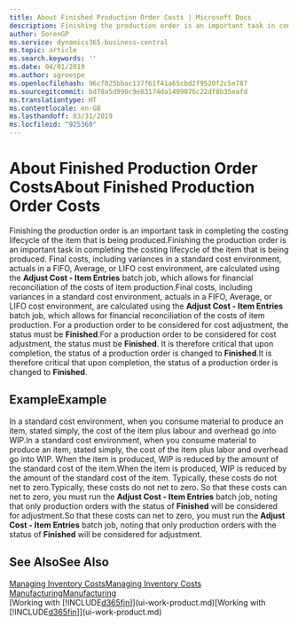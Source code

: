 ```yaml
---
title: About Finished Production Order Costs | Microsoft Docs
description: Finishing the production order is an important task in completing the costing lifecycle of the item that is being produced. Final costs, including variances in a standard cost environment, actuals in a FIFO, Average, or LIFO cost environment, are calculated using the Adjust Cost - Item Entries batch job.
author: SorenGP
ms.service: dynamics365-business-central
ms.topic: article
ms.search.keywords: ''
ms.date: 04/01/2019
ms.author: sgroespe
ms.openlocfilehash: 96cf025bbac137f61f41a65cbd2f9520f2c5e787
ms.sourcegitcommit: bd78a5d990c9e83174da1409076c22df8b35eafd
ms.translationtype: HT
ms.contentlocale: en-GB
ms.lasthandoff: 03/31/2019
ms.locfileid: "925360"
---
```

# <a name="about-finished-production-order-costs"></a><span data-ttu-id="a8014-104">About Finished Production Order Costs</span><span class="sxs-lookup"><span data-stu-id="a8014-104">About Finished Production Order Costs</span></span>
<span data-ttu-id="a8014-105">Finishing the production order is an important task in completing the costing lifecycle of the item that is being produced.</span><span class="sxs-lookup"><span data-stu-id="a8014-105">Finishing the production order is an important task in completing the costing lifecycle of the item that is being produced.</span></span> <span data-ttu-id="a8014-106">Final costs, including variances in a standard cost environment, actuals in a FIFO, Average, or LIFO cost environment, are calculated using the **Adjust Cost - Item Entries** batch job, which allows for financial reconciliation of the costs of item production.</span><span class="sxs-lookup"><span data-stu-id="a8014-106">Final costs, including variances in a standard cost environment, actuals in a FIFO, Average, or LIFO cost environment, are calculated using the **Adjust Cost - Item Entries** batch job, which allows for financial reconciliation of the costs of item production.</span></span> <span data-ttu-id="a8014-107">For a production order to be considered for cost adjustment, the status must be **Finished**.</span><span class="sxs-lookup"><span data-stu-id="a8014-107">For a production order to be considered for cost adjustment, the status must be **Finished**.</span></span> <span data-ttu-id="a8014-108">It is therefore critical that upon completion, the status of a production order is changed to **Finished**.</span><span class="sxs-lookup"><span data-stu-id="a8014-108">It is therefore critical that upon completion, the status of a production order is changed to **Finished**.</span></span>  

## <a name="example"></a><span data-ttu-id="a8014-109">Example</span><span class="sxs-lookup"><span data-stu-id="a8014-109">Example</span></span>  
 <span data-ttu-id="a8014-110">In a standard cost environment, when you consume material to produce an item, stated simply, the cost of the item plus labour and overhead go into WIP.</span><span class="sxs-lookup"><span data-stu-id="a8014-110">In a standard cost environment, when you consume material to produce an item, stated simply, the cost of the item plus labor and overhead go into WIP.</span></span> <span data-ttu-id="a8014-111">When the item is produced, WIP is reduced by the amount of the standard cost of the item.</span><span class="sxs-lookup"><span data-stu-id="a8014-111">When the item is produced, WIP is reduced by the amount of the standard cost of the item.</span></span> <span data-ttu-id="a8014-112">Typically, these costs do not net to zero.</span><span class="sxs-lookup"><span data-stu-id="a8014-112">Typically, these costs do not net to zero.</span></span> <span data-ttu-id="a8014-113">So that these costs can net to zero, you must run the **Adjust Cost - Item Entries** batch job, noting that only production orders with the status of **Finished** will be considered for adjustment.</span><span class="sxs-lookup"><span data-stu-id="a8014-113">So that these costs can net to zero, you must run the **Adjust Cost - Item Entries** batch job, noting that only production orders with the status of **Finished** will be considered for adjustment.</span></span>  

## <a name="see-also"></a><span data-ttu-id="a8014-114">See Also</span><span class="sxs-lookup"><span data-stu-id="a8014-114">See Also</span></span>  
[<span data-ttu-id="a8014-115">Managing Inventory Costs</span><span class="sxs-lookup"><span data-stu-id="a8014-115">Managing Inventory Costs</span></span>](finance-manage-inventory-costs.md)  
[<span data-ttu-id="a8014-116">Manufacturing</span><span class="sxs-lookup"><span data-stu-id="a8014-116">Manufacturing</span></span>](production-manage-manufacturing.md)  
<span data-ttu-id="a8014-117">[Working with [!INCLUDE[d365fin](includes/d365fin_md.md)]](ui-work-product.md)</span><span class="sxs-lookup"><span data-stu-id="a8014-117">[Working with [!INCLUDE[d365fin](includes/d365fin_md.md)]](ui-work-product.md)</span></span>
